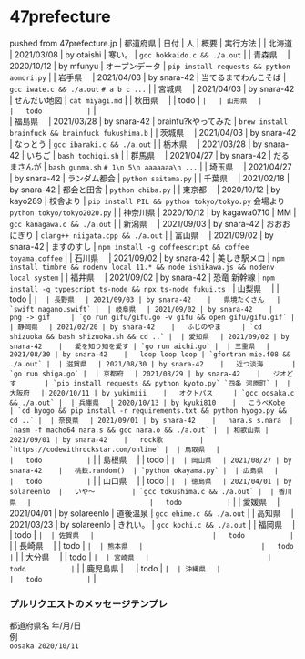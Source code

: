 # 47prefecture  

pushed from 47prefecture.jp 
| 都道府県 | 日付       | 人             | 概要             | 実行方法 | 
| 北海道　 | 2021/03/08 | by otaishi     |   寒い。         | `gcc hokkaido.c && ./a.out` | 
| 青森県　 | 2020/10/12 | by mfunyu      |   オープンデータ | `pip install requests && python aomori.py` | 
| 岩手県　 | 2021/04/03 | by snara-42    |   当てるまでわんこそば  | `gcc iwate.c && ./a.out` `# a b c ...` | 
| 宮城県　 | 2021/04/03 | by snara-42    |   せんだい地図   | `cat miyagi.md` | 
| 秋田県　 |                             |   todo           | `` |  
| 山形県　 |                             |   todo           | `` |  
| 福島県　 | 2021/03/28 | by snara-42    |   brainfu?kやってみた | `brew install brainfuck && brainfuck fukushima.b` | 
| 茨城県　 | 2021/04/03 | by snara-42    |   なっとう       | `gcc ibaraki.c && ./a.out` | 
| 栃木県　 | 2021/03/28 | by snara-42    |   いちご         | `bash tochigi.sh` | 
| 群馬県　 | 2021/04/27 | by snara-42    |   だるまさんが   | `bash gunma.sh` `# 1\n 5\n aaaaaaa\n ...` | 
| 埼玉県　 | 2021/04/27 | by snara-42    |   ランダム都会   | `python saitama.py` | 
| 千葉県　 | 2021/02/18 | by snara-42    |   都会と田舎     | `python chiba.py` | 
| 東京都　 | 2020/10/12 | by kayo289     |   校舎より       | `pip install PIL && python tokyo/tokyo.py` 会場より `python tokyo/tokyo2020.py` | 
| 神奈川県 | 2020/10/12 | by kagawa0710  |   MM             | `gcc kanagawa.c && ./a.out` | 
| 新潟県　 | 2021/09/03 | by snara-42    |   おおおにぎり   | `clang++ niigata.cpp && ./a.out` | 
| 富山県　 | 2021/09/02 | by snara-42    |   ますのすし     | `npm install -g coffeescript && coffee toyama.coffee` | 
| 石川県　 | 2021/09/02 | by snara-42    |   美しき駅メロ   | `npm install timbre && nodenv local 11.* && node ishikawa.js && nodenv local system` | 
| 福井県　 | 2021/09/02 | by snara-42    |   恐竜 新幹線    | `npm install -g typescript ts-node && npx ts-node fukui.ts` | 
| 山梨県　 |                             |   todo           | `` | 
| 長野県　 | 2021/09/03 | by snara-42    |   県境たくさん   | `swift nagano.swift` | 
| 岐阜県　 | 2021/09/02 | by snara-42    |   png -> gif     | `go run gifu/gifu.go -v gifu && open gifu/gifu.gif` | 
| 静岡県　 | 2021/02/20 | by snara-42    |   ふじのやま     | `cd shizuoka && bash shizuoka.sh && cd ..` | 
| 愛知県　 | 2021/09/02 | by snara-42    |   愛を知り知を愛す | `go run aichi.go` | 
| 三重県　 | 2021/08/30 | by snara-42    |   loop loop loop | `gfortran mie.f08 && ./a.out` | 
| 滋賀県　 | 2021/08/30 | by snara-42    |   近つ淡海       | `go run shiga.go` | 
| 京都府　 | 2021/08/29 | by snara-42    |   ジオどす       | `pip install requests && python kyoto.py` `四条 河原町` | 
| 大阪府　 | 2020/10/11 | by yukimiii    |   オクトパス     | `gcc oosaka.c && ./a.out` | 
| 兵庫県　 | 2020/10/13 | by kyuki810    |   こうべKobe     | `cd hyogo && pip install -r requirements.txt && python hyogo.py && cd ..` | 
| 奈良県　 | 2021/09/01 | by snara-42    |   nara.s s.nara  | `nasm -f macho64 nara.s && gcc nara.o && ./a.out` | 
| 和歌山県 | 2021/09/01 | by snara-42    |   rock歌         | `https://codewithrockstar.com/online` | 
| 鳥取県　 |                             |   todo           | `` | 
| 島根県　 |                             |   todo           | `` | 
| 岡山県　 | 2021/08/27 | by snara-42    |   桃鉄.random()  | `python okayama.py` | 
| 広島県　 |                             |   todo           | `` | 
| 山口県　 |                             |   todo           | `` | 
| 徳島県　 | 2021/04/01 | by solareenlo  |   いや〜         | `gcc tokushima.c && ./a.out` | 
| 香川県　 |                             |   todo           | `` | 
| 愛媛県　 | 2021/04/01 | by solareenlo  |   道後温泉       | `gcc ehime.c && ./a.out` | 
| 高知県　 | 2021/03/23 | by solareenlo  |   きれい。       | `gcc kochi.c && ./a.out` | 
| 福岡県　 |                             |   todo           | `` | 
| 佐賀県　 |                             |   todo           | `` | 
| 長崎県　 |                             |   todo           | `` | 
| 熊本県　 |                             |   todo           | `` | 
| 大分県　 |                             |   todo           | `` | 
| 宮崎県　 |                             |   todo           | `` | 
| 鹿児島県 | 　                          |   todo           | `` | 
| 沖縄県　 |                             |   todo           | `` | 

### プルリクエストのメッセージテンプレ  

都道府県名 年/月/日  
例  
`oosaka 2020/10/11`  

